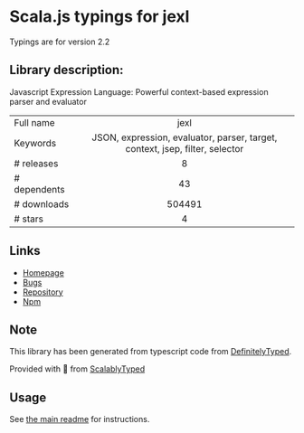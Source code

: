 
# Scala.js typings for jexl

Typings are for version 2.2

## Library description:
Javascript Expression Language: Powerful context-based expression parser and evaluator

|                    |                 |
| ------------------ | :-------------: |
| Full name          | jexl |
| Keywords           | JSON, expression, evaluator, parser, target, context, jsep, filter, selector |
| # releases         | 8 |
| # dependents       | 43 |
| # downloads        | 504491 |
| # stars            | 4 |

## Links
- [Homepage](https://github.com/TomFrost/jexl)
- [Bugs](https://github.com/TomFrost/jexl/issues)
- [Repository](https://github.com/TomFrost/jexl)
- [Npm](https://www.npmjs.com/package/jexl)
    


## Note
This library has been generated from typescript code from [DefinitelyTyped](https://definitelytyped.org).

Provided with :purple_heart: from [ScalablyTyped](https://github.com/oyvindberg/ScalablyTyped)

## Usage
See [the main readme](../../readme.md) for instructions.


